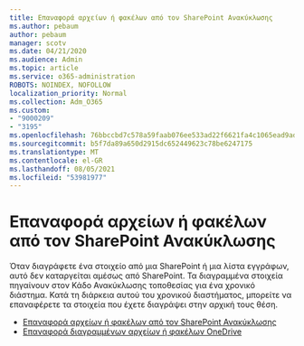 ```yaml
---
title: Επαναφορά αρχείων ή φακέλων από τον SharePoint Ανακύκλωσης
ms.author: pebaum
author: pebaum
manager: scotv
ms.date: 04/21/2020
ms.audience: Admin
ms.topic: article
ms.service: o365-administration
ROBOTS: NOINDEX, NOFOLLOW
localization_priority: Normal
ms.collection: Adm_O365
ms.custom:
- "9000209"
- "3195"
ms.openlocfilehash: 76bbccbd7c578a59faab076ee533ad22f6621fa4c1065ead9adce091acb0ef51
ms.sourcegitcommit: b5f7da89a650d2915dc652449623c78be6247175
ms.translationtype: MT
ms.contentlocale: el-GR
ms.lasthandoff: 08/05/2021
ms.locfileid: "53981977"
---
```

# <a name="restore-files-or-folders-from-the-sharepoint-recycle-bin"></a>Επαναφορά αρχείων ή φακέλων από τον SharePoint Ανακύκλωσης 

Όταν διαγράφετε ένα στοιχείο από μια SharePoint ή μια λίστα εγγράφων, αυτό δεν καταργείται αμέσως από SharePoint. Τα διαγραμμένα στοιχεία πηγαίνουν στον Κάδο Ανακύκλωσης τοποθεσίας για ένα χρονικό διάστημα. Κατά τη διάρκεια αυτού του χρονικού διαστήματος, μπορείτε να επαναφέρετε τα στοιχεία που έχετε διαγράψει στην αρχική τους θέση.

- [Επαναφορά αρχείων ή φακέλων από τον SharePoint Ανακύκλωσης](https://support.office.com/article/Restore-items-in-the-Recycle-Bin-of-a-SharePoint-site-6df466b6-55f2-4898-8d6e-c0dff851a0be)
- [Επαναφορά διαγραμμένων αρχείων ή φακέλων OneDrive](https://support.office.com/article/restore-deleted-files-or-folders-in-onedrive-949ada80-0026-4db3-a953-c99083e6a84f)
